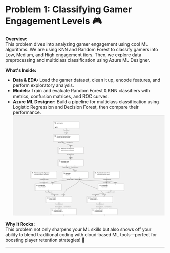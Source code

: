 # Problem 1: Classifying Gamer Engagement Levels 🎮

**Overview:**  
This problem dives into analyzing gamer engagement using cool ML algorithms. We are using KNN and Random Forest to classify gamers into Low, Medium, and High engagement tiers. Then, we explore data preprocessing and multiclass classification using Azure ML Designer.

**What's Inside:**  
- **Data & EDA:** Load the gamer dataset, clean it up, encode features, and perform exploratory analysis.  
- **Models:** Train and evaluate Random Forest & KNN classifiers with metrics, confusion matrices, and ROC curves.  
- **Azure ML Designer:** Build a pipeline for multiclass classification using Logistic Regression and Decision Forest, then compare their performance.
![Azure Pipeline](images/pipeline.png)

**Why It Rocks:**  
This problem not only sharpens your ML skills but also shows off your ability to blend traditional coding with cloud-based ML tools—perfect for boosting player retention strategies! 🚀

---

